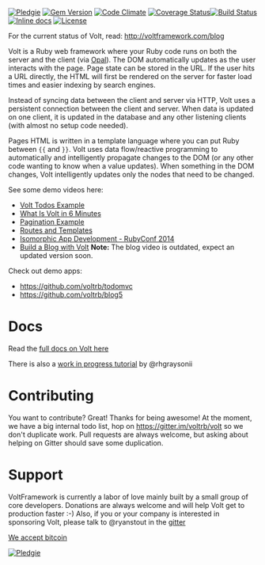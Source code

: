 [![Pledgie](https://pledgie.com/campaigns/26731.png?skin_name=chrome)](https://pledgie.com/campaigns/26731)
[![Gem Version](https://badge.fury.io/rb/volt.svg)](http://badge.fury.io/rb/volt)
[![Code Climate](https://codeclimate.com/github/voltrb/volt/badges/gpa.svg)](https://codeclimate.com/github/voltrb/volt)
[![Coverage Status](https://coveralls.io/repos/voltrb/volt/badge.svg?branch=master)](https://coveralls.io/r/voltrb/volt?branch=master)[![Build Status](http://img.shields.io/travis/voltrb/volt/master.svg?style=flat)](https://travis-ci.org/voltrb/volt)
[![Inline docs](http://inch-ci.org/github/voltrb/volt.svg?branch=master)](http://inch-ci.org/github/voltrb/volt)
[![License](http://img.shields.io/badge/license-MIT-brightgreen.svg?style=flat-square)](http://opensource.org/licenses/MIT)

For the current status of Volt, read: http://voltframework.com/blog

Volt is a Ruby web framework where your Ruby code runs on both the server and the client (via [Opal](https://github.com/opal/opal)). The DOM automatically updates as the user interacts with the page. Page state can be stored in the URL. If the user hits a URL directly, the HTML will first be rendered on the server for faster load times and easier indexing by search engines.

Instead of syncing data between the client and server via HTTP, Volt uses a persistent connection between the client and server. When data is updated on one client, it is updated in the database and any other listening clients (with almost no setup code needed).

Pages HTML is written in a template language where you can put Ruby between `{{` and `}}`. Volt uses data flow/reactive programming to automatically and intelligently propagate changes to the DOM (or any other code wanting to know when a value updates). When something in the DOM changes, Volt intelligently updates only the nodes that need to be changed.

See some demo videos here:
- [Volt Todos Example](https://www.youtube.com/watch?v=KbFtIt7-ge8)
- [What Is Volt in 6 Minutes](https://www.youtube.com/watch?v=P27EPQ4ne7o)
- [Pagination Example](https://www.youtube.com/watch?v=1uanfzMLP9g)
- [Routes and Templates](https://www.youtube.com/watch?v=1yNMP3XR6jU)
- [Isomorphic App Development - RubyConf 2014](https://www.youtube.com/watch?v=7i6AL7Walc4)
- [Build a Blog with Volt](https://www.youtube.com/watch?v=c478sMlhx1o)
**Note:** The blog video is outdated, expect an updated version soon.

Check out demo apps:
 - https://github.com/voltrb/todomvc
 - https://github.com/voltrb/blog5

# Docs

Read the [full docs on Volt here](http://voltframework.com/docs)

There is also a [work in progress tutorial](https://github.com/rhgraysonii/volt_tutorial) by @rhgraysonii

# Contributing

You want to contribute? Great! Thanks for being awesome! At the moment, we have a big internal todo list, hop on https://gitter.im/voltrb/volt so we don't duplicate work. Pull requests are always welcome, but asking about helping on Gitter should save some duplication.

# Support

VoltFramework is currently a labor of love mainly built by a small group of core developers.  Donations are always welcome and will help Volt get to production faster :-)  Also, if you or your company is interested in sponsoring Volt, please talk to @ryanstout in the [gitter](https://gitter.im/voltrb/volt)

[We accept bitcoin](https://bitpay.com/331455/donate)

[![Pledgie](https://pledgie.com/campaigns/26731.png?skin_name=chrome)](https://pledgie.com/campaigns/26731)
